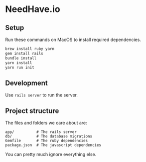 # NeedHave.io

## Setup

Run these commands on MacOS to install required dependencies.

```sh
brew install ruby yarn
gem install rails
bundle install
yarn install
yarn run init
```

## Development

Use `rails server` to run the server.

## Project structure

The files and folders we care about are:

    app/          # The rails server
    db/           # The database migrations
    Gemfile       # The ruby dependencies
    package.json  # The javascript dependencies

You can pretty much ignore everything else.
